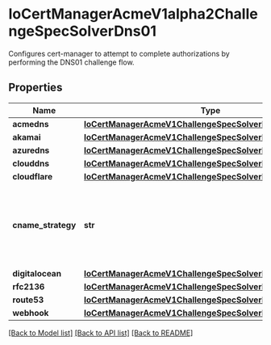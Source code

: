 # IoCertManagerAcmeV1alpha2ChallengeSpecSolverDns01

Configures cert-manager to attempt to complete authorizations by performing the DNS01 challenge flow.
## Properties
Name | Type | Description | Notes
------------ | ------------- | ------------- | -------------
**acmedns** | [**IoCertManagerAcmeV1ChallengeSpecSolverDns01AcmeDNS**](IoCertManagerAcmeV1ChallengeSpecSolverDns01AcmeDNS.md) |  | [optional] 
**akamai** | [**IoCertManagerAcmeV1ChallengeSpecSolverDns01Akamai**](IoCertManagerAcmeV1ChallengeSpecSolverDns01Akamai.md) |  | [optional] 
**azuredns** | [**IoCertManagerAcmeV1ChallengeSpecSolverDns01AzureDNS**](IoCertManagerAcmeV1ChallengeSpecSolverDns01AzureDNS.md) |  | [optional] 
**clouddns** | [**IoCertManagerAcmeV1ChallengeSpecSolverDns01CloudDNS**](IoCertManagerAcmeV1ChallengeSpecSolverDns01CloudDNS.md) |  | [optional] 
**cloudflare** | [**IoCertManagerAcmeV1ChallengeSpecSolverDns01Cloudflare**](IoCertManagerAcmeV1ChallengeSpecSolverDns01Cloudflare.md) |  | [optional] 
**cname_strategy** | **str** | CNAMEStrategy configures how the DNS01 provider should handle CNAME records when found in DNS zones. | [optional] 
**digitalocean** | [**IoCertManagerAcmeV1ChallengeSpecSolverDns01Digitalocean**](IoCertManagerAcmeV1ChallengeSpecSolverDns01Digitalocean.md) |  | [optional] 
**rfc2136** | [**IoCertManagerAcmeV1ChallengeSpecSolverDns01Rfc2136**](IoCertManagerAcmeV1ChallengeSpecSolverDns01Rfc2136.md) |  | [optional] 
**route53** | [**IoCertManagerAcmeV1ChallengeSpecSolverDns01Route53**](IoCertManagerAcmeV1ChallengeSpecSolverDns01Route53.md) |  | [optional] 
**webhook** | [**IoCertManagerAcmeV1ChallengeSpecSolverDns01Webhook**](IoCertManagerAcmeV1ChallengeSpecSolverDns01Webhook.md) |  | [optional] 

[[Back to Model list]](../README.md#documentation-for-models) [[Back to API list]](../README.md#documentation-for-api-endpoints) [[Back to README]](../README.md)


